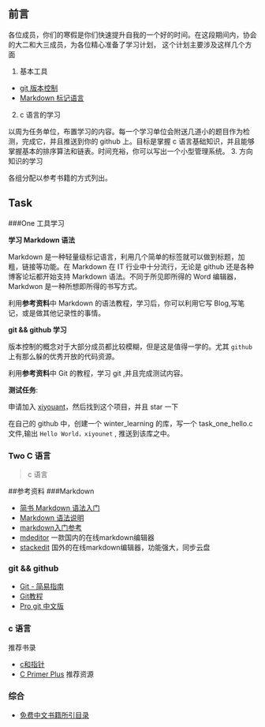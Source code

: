 ## 前言

各位成员，你们的寒假是你们快速提升自我的一个好的时间。在这段期间内，协会的大二和大三成员，为各位精心准备了学习计划，
这个计划主要涉及这样几个方面
 1. 基本工具
   - [git 版本控制](http://wc.yooooo.us/d2lraS9HaXQ=)
   - [Markdown 标记语言](http://wc.yooooo.us/d2lraS9NYXJrZG93biF6aA==)

 2.  c 语言的学习
 
   以周为任务单位，布置学习的内容。每一个学习单位会附送几道小的题目作为检测，完成它，并且推送到你的 github 上。目标是掌握 c 语言基础知识，并且能够掌握基本的排序算法和链表。时间充裕，你可以写出一个小型管理系统。
 3. 方向知识的学习

  各组分配以参考书籍的方式列出。
 
## Task 
###One 工具学习

  **学习 Markdown 语法**
  
   Markdown 是一种轻量级标记语言，利用几个简单的标签就可以做到标题，加粗，链接等功能。在 Markdown 在 IT 行业中十分流行，无论是 github 还是各种博客论坛都开始支持 Markdown 语法。不同于所见即所得的 Word 编辑器，Markdwon 是一种所想即所得的书写方式。
   
   利用**参考资料**中 Markdown 的语法教程，学习后，你可以利用它写 Blog,写笔记，或是做其他记录性的事情。
   
   **git && github 学习**
   
   版本控制的概念对于大部分成员都比较模糊，但是这是值得一学的。尤其 `github` 上有那么躲的优秀开放的代码资源。
  
   利用**参考资料**中 Git 的教程，学习 git ,并且完成测试内容。
   
**测试任务**: 

申请加入 [xiyouant](https://github.com/xiyouant)，然后找到这个项目，并且 star 一下

在自己的 github 中，创建一个 winter_learning 的库，写一个 task_one_hello.c 文件,输出 `Hello World，xiyounet` , 推送到该库之中。

### Two C 语言
 > c 语言 
 

##参考资料
###Markdown
   - [简书 Markdown 语法入门](http://www.jianshu.com/p/q81RER)
   - [Markdown 语法说明](http://wowubuntu.com/markdown/) 
   - [markdown入门参考](https://github.com/LearnShare/Learning-Markdown/blob/master/README.md)
   - [mdeditor](https://www.zybuluo.com/mdeditor)  一款国内的在线markdown编辑器
   - [stackedit](https://stackedit.io) 国外的在线markdown编辑器，功能强大，同步云盘 
 

### git && github
   - [Git - 简易指南](http://rogerdudler.github.io/git-guide/index.zh.html)
   - [Git教程](http://www.liaoxuefeng.com/wiki/0013739516305929606dd18361248578c67b8067c8c017b000)
   - [Pro git 中文版](https://www.gitbook.com/book/0532/progit/details)	
    
### c 语言
   推荐书录
   - [c和指针](http://book.douban.com/subject/3012360/)
   - [C Primer Plus](http://book.douban.com/subject/1240002/)
    推荐资源
    
### 综合
   
   - [免费中文书籍所引目录](https://github.com/vhf/free-programming-books/blob/master/free-programming-books-zh.md#cc)
  
   
  
